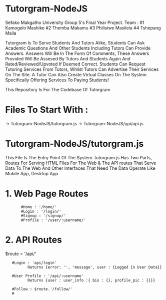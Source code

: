 # Tutorgram-NodeJS
Sefako Makgatho University Group 5's Final Year Project. 
Team : #1 Kamogelo Mashike
       #2 Themba Makamu
       #3 Philisiwe Masilela
       #4 Tshepang Maila
       
Tutorgram Is To Serve Students And Tutors Alike, Students Can Ask Academic Questions And Other Students Including Tutors Can Provide Answers.
Answers Will Be In The Form Of Comments, These Answers Provided Will Be Assesed By Tutors And Students Again And Rated/Reviewed/Upvoted If Deemed Correct.
Students Can Request Tutoring Services From Tutors, Whilst Tutors Can Advertise Their Services On The Site. A Tutor Can Also Create Virtual Classes On The System
Specifically Offering Services To Paying Students!

This Repository Is For The Codebase Of Tutorgram

# Files To Start With :
   -> Tutorgram-NodeJS/tutorgram.js
   -> Tutorgram-NodeJS/api/api.js

#   Tutorgram-NodeJS/tutorgram.js

This File Is The Entry Point Of The System. tutorgram.js Has Two Parts, Routes For Serving HTML Files For The Web & The API routes That Serve Data To The Web And Other Interfaces That Need The Data Operate Like Mobile App, Desktop App
    
# 1. Web Page Routes

           #Home : '/home/'
           #Login : '/login/'
           #Signup : '/signup/'
           #Profile : '/user/:username/'
  
# 2. API Routes

   $route = '/api/'
   
       #Login : 'api/login'
              Returns {error: '', 'message', user : {Logged In User Data}}
              
       #User Profile : '/api/:username'
              Returns {user : user_info :{ bio : {}, profile_pic : {}}}
              
       #Follow : $route.'/follow/'
       #



#   
